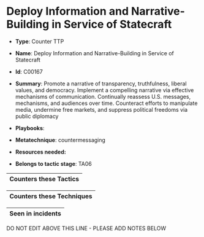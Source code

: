 # Deploy Information and Narrative-Building in Service of Statecraft

* **Type**: Counter TTP

* **Name**: Deploy Information and Narrative-Building in Service of Statecraft

* **Id**: C00167

* **Summary**: Promote a narrative of transparency, truthfulness, liberal values, and democracy. Implement a compelling narrative via effective mechanisms of communication.  Continually reassess U.S. messages, mechanisms, and audiences over time. Counteract efforts to manipulate media, undermine free markets, and suppress political freedoms via public diplomacy

* **Playbooks**: 

* **Metatechnique**: countermessaging

* **Resources needed:** 

* **Belongs to tactic stage**: TA06


| Counters these Tactics |
| ---------------------- |



| Counters these Techniques |
| ------------------------- |



| Seen in incidents |
| ----------------- |


DO NOT EDIT ABOVE THIS LINE - PLEASE ADD NOTES BELOW